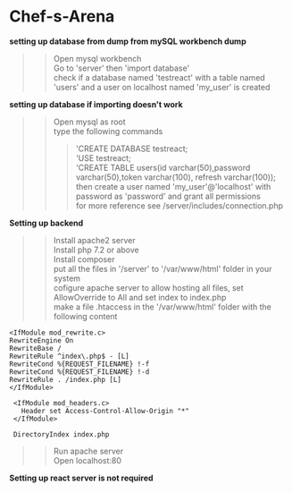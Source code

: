 # Chef-s-Arena

<b>setting up database from dump from mySQL workbench dump</b><br>
>>Open mysql workbench<br>
>>Go to 'server' then 'import database'<br>
>>check if a database named 'testreact' with a table named 'users' and a user on localhost named 'my_user' is created<br>


<b>setting up database if importing doesn't work</b><br>
>>Open mysql as root<br>
>>type the following commands <br>
>>>'CREATE DATABASE testreact;<br>
>>>'USE testreact;<br>
>>>'CREATE TABLE users(id varchar(50),password varchar(50),token varchar(100), refresh varchar(100));<br>
>>then create a user named 'my_user'@'localhost' with password as 'password' and grant all permissions<br>
>>for more reference see /server/includes/connection.php<br>

<b>Setting up backend</b><br>
>>Install apache2 server<br>
>>Install php 7.2 or above<br>
>>Install composer<br>
>>put all the files in '/server' to '/var/www/html'  folder in your system<br>
>>cofigure apache server to allow hosting all files, set AllowOverride to All and set index to index.php<br>
>>make a file .htaccess in the '/var/www/html' folder with the following content
```
<IfModule mod_rewrite.c>
RewriteEngine On
RewriteBase /
RewriteRule ^index\.php$ - [L]
RewriteCond %{REQUEST_FILENAME} !-f
RewriteCond %{REQUEST_FILENAME} !-d
RewriteRule . /index.php [L]
</IfModule>

 <IfModule mod_headers.c>
   Header set Access-Control-Allow-Origin "*"
 </IfModule>

 DirectoryIndex index.php
```
>>Run apache server<br>
>>Open localhost:80

<b>Setting up react server is not required</b>




